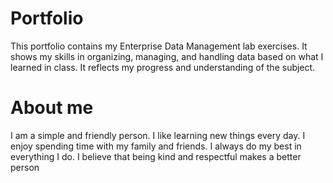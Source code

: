 # Portfolio
This portfolio contains my Enterprise Data Management lab exercises. It shows my skills in organizing, managing, and handling data based on what I learned in class. It reflects my progress and understanding of the subject.

# About me
I am a simple and friendly person. I like learning new things every day. I enjoy spending time with my family and friends. I always do my best in everything I do. I believe that being kind and respectful makes a better person
